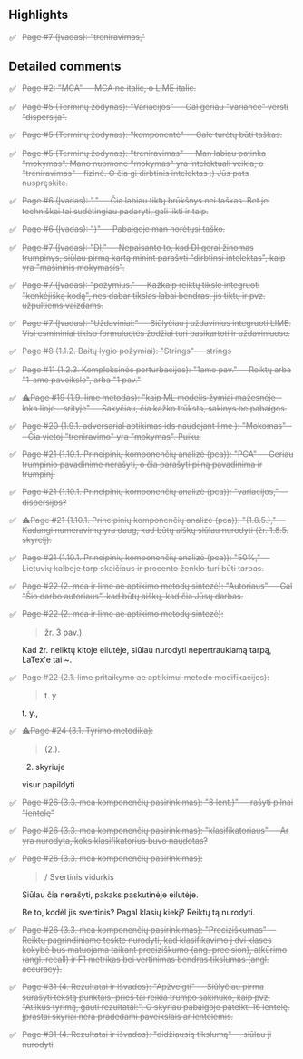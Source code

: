 
<style>
  input[type="checkbox"]::before {
  content: '❌';
  display: inline-block;
  width: 1em;
  height: 1em;
  margin-right: 0.5em;
}

input[type="checkbox"]:checked::before {
  content: '✅';
}

input[type="checkbox"] {
  appearance: none;
  -webkit-appearance: none;
  -moz-appearance: none;
  border: none;
  background: none;
  cursor: pointer;
}

p:has(input[type="checkbox"]:checked){
  text-decoration: line-through;
  color: gray;
}

</style>

## Highlights
 - [x] Page #7 (Įvadas): "treniravimas,"


## Detailed comments
 - [x] Page #2: "MCA" -- MCA ne italic, o LIME italic.

 - [x] Page #5 (Terminų žodynas): "Variacijos" -- Gal geriau "variance" versti "dispersija". 

 - [x] Page #5 (Terminų žodynas): "komponentė" -- Gale turėtų būti taškas.

 - [x] Page #5 (Terminų žodynas): "treniravimas" -- Man labiau patinka "mokymas". Mano nuomone "mokymas" yra intelektuali veikla, o "treniravimas" - fizinė. O čia gi dirbtinis intelektas :) Jūs pats nuspręskite.

 - [x] Page #6 (Įvadas): "." -- Čia labiau tiktų brūkšnys nei taškas. Bet jei techniškai tai sudėtingiau padaryti, gali likti ir taip.

 - [x] Page #6 (Įvadas): ")" -- Pabaigoje man norėtųsi taško.

 - [x] Page #7 (Įvadas): "DI," -- Nepaisanto to, kad DI gerai žinomas trumpinys, siūlau pirmą kartą minint parašyti "dirbtinsi intelektas", kaip yra "mašininis mokymasis". 

 - [x] Page #7 (Įvadas): "požymius." -- Kažkaip reiktų tiksle integruoti "kenkėjišką kodą", nes dabar tikslas labai bendras, jis tiktų ir pvz. užpultiems vaizdams.

 - [x] Page #7 (Įvadas): "Uždaviniai:" -- Siūlyčiau į uždavinius integruoti LIME. Visi esmininiai tiklso formuluotės žodžiai turi pasikartoti ir uždaviniuose.

 - [x] Page #8 (1.1.2. Baitų lygio požymiai): "Strings" -- strings

 - [x] Page #11 (1.2.3. Kompleksinės perturbacijos): "1­ame pav." -- Reiktų arba "1-ame paveiksle", arba "1 pav."

 - [x] ⚠️Page #19 (1.9. lime metodas): "kaip ML modelis žymiai mažesnėje – loka­ lioje – srityje" -- Sakyčiau, čia kažko trūksta, sakinys be pabaigos.

 - [x] Page #20 (1.9.1. adversarial aptikimas ids naudojant lime ): "Mokomas" -- Čia vietoj "treniravimo" yra "mokymas". Puiku.

 - [x] Page #21 (1.10.1. Principinių komponenčių analizė (pca)): "PCA" -- Geriau trumpinio pavadinime nerašyti, o čia parašyti pilną pavadinima ir trumpinį.

 - [x] Page #21 (1.10.1. Principinių komponenčių analizė (pca)): "variacijos," -- dispersijos?

 - [x] ⚠️Page #21 (1.10.1. Principinių komponenčių analizė (pca)): "(1.8.5.)," -- Kadangi numeravimų yra daug, kad būtų aiškų siūlau nurodyti (žr. 1.8.5. skyrelį).

 - [x] Page #21 (1.10.1. Principinių komponenčių analizė (pca)): "50%," -- Lietuvių kalboje tarp skaičiaus ir procento ženklo turi būti tarpas.

 - [x] Page #22 (2. mca ir lime ae aptikimo metodų sintezė): "Autoriaus" -- Gal "Šio darbo autoriaus", kad būtų aiškų, kad čia Jūsų darbas.

 - [x] Page #22 (2. mca ir lime ae aptikimo metodų sintezė):
   > žr. 3 pav.).

   Kad žr. neliktų kitoje eilutėje, siūlau nurodyti nepertraukiamą tarpą, LaTex'e tai ~.

 - [x] Page #22 (2.1. lime pritaikymo ae aptikimui metodo modifikacijos):
   > t. y.

   t. y.,

 - [x] ⚠️Page #24 (3.1. Tyrimo metodika):
   > (2.).

   2. skyriuje

   visur papildyti

 - [x] Page #26 (3.3. mca komponenčių pasirinkimas): "8 lent.)" -- rašyti pilnai "lentelę"

 - [x] Page #26 (3.3. mca komponenčių pasirinkimas): "klasifikatoriaus" -- Ar yra nurodyta, koks klasifikatorius buvo naudotas?

 - [x] Page #26 (3.3. mca komponenčių pasirinkimas):
   > / Svertinis vidurkis

   Siūlau čia nerašyti, pakaks paskutinėje eilutėje.

   Be to, kodėl jis svertinis? Pagal klasių kiekį? Reiktų tą nurodyti.

 - [x] Page #26 (3.3. mca komponenčių pasirinkimas): "Preciziškumas" -- Reiktų pagrindiniame teskte nurodyti, kad klasifikavimo į dvi klases kokybė bus matuojama taikant preciziškumo (ang. precision), atkūrimo (angl. recall) ir F1 metrikas bei vertinimas bendras tikslumas (angl. accuracy).

 - [x] Page #31 (4. Rezultatai ir išvados): "Apžvelgti" -- Siūlyčiau pirma surašyti tekstą punktais, prieš tai reikia trumpo sakinuko, kaip pvz, "Atlikus tyrimą, gauti rezultatai:". O skyriau pabaigoje pateikti 16 lentelę. Įprastai skyriai nėra pradedami paveikslais ar lentelėmis.

 - [x] Page #31 (4. Rezultatai ir išvados): "didžiausią tikslumą" -- siūlau ji nurodyti

